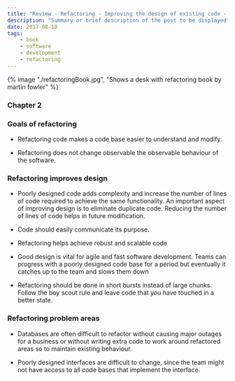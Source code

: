 ```yaml
---
title: "Review - Refactoring - Improving the design of existing code - Part 2"
description: "Summary or brief description of the post to be displayed"
date: 2017-08-10
tags: 
    - book
    - software
    - development
    - refactoring
---
```


{% image "./refactoringBook.jpg", "Shows a desk with refactoring book by martin fowler" %}

### Chapter 2

### Goals of refactoring
* Refactoring code makes a code base easier to understand and modify.

* Refactoring does not change observable the observable behaviour of the software.

<!--more-->

### Refactoring improves design
* Poorly designed code adds complexity and increase the number of lines of code required to achieve the same functionality. An important aspect of improving design is to eliminate duplicate code. Reducing the number of lines of code helps in future modification.

* Code should easily communicate its purpose.

* Refactoring helps achieve robust and scalable code

* Good design is vital for agile and fast software development. Teams can progress with a poorly designed code base for a period but eventually it catches up to the team and slows them down

* Refactoring should be done in short bursts instead of large chunks. Follow the boy scout rule and leave code that you have touched in a better state.

### Refactoring problem areas
* Databases are often difficult to refactor without causing major outages for a business or without writing extra code to work around refactored areas so to maintain existing behaviour.

* Poorly designed interfaces are difficult to change, since the team might not have access to all code bases that implement the interface.
